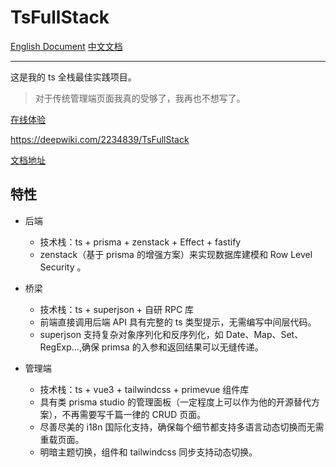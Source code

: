 # TsFullStack

[English Document](./README.md) [中文文档](./README_zh.md)

---

这是我的 ts 全栈最佳实践项目。

> 对于传统管理端页面我真的受够了，我再也不想写了。

[在线体验](http://tsfullstack.heartstack.space/)

https://deepwiki.com/2234839/TsFullStack

[文档地址](https://shenzilong.cn/index/TsFullStack.html#20250413211142-d533spm)

## 特性

- 后端
  - 技术栈：ts + prisma + zenstack + Effect + fastify
  - zenstack（基于 prisma 的增强方案）来实现数据库建模和 Row Level Security 。

- 桥梁
  - 技术栈：ts + superjson + 自研 RPC 库
  - 前端直接调用后端 API 具有完整的 ts 类型提示，无需编写中间层代码。
  - superjson 支持复杂对象序列化和反序列化，如 Date、Map、Set、RegExp...,确保 primsa 的入参和返回结果可以无缝传递。

- 管理端
  - 技术栈：ts + vue3 + tailwindcss + primevue 组件库
  - 具有类 prisma studio 的管理面板（一定程度上可以作为他的开源替代方案），不再需要写千篇一律的 CRUD 页面。
  - 尽善尽美的 i18n 国际化支持，确保每个细节都支持多语言动态切换而无需重载页面。
  - 明暗主题切换，组件和 tailwindcss 同步支持动态切换。
